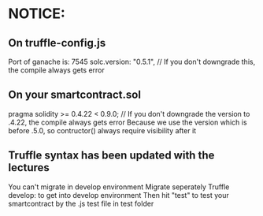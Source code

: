 # NOTICE:
## On truffle-config.js
Port of ganache is: 7545
solc.version: "0.5.1", // If you don't downgrade this, the compile always gets error

## On your smartcontract.sol
pragma solidity >= 0.4.22 < 0.9.0; // If you don't downgrade the version to .4.22, the compile always gets error
Because we use the version which is before .5.0, so contructor() always require visibility after it

## Truffle syntax has been updated with the lectures
You can't migrate in develop environment
Migrate seperately
Truffle develop: to get into develop environment
Then hit "test" to test your smartcontract by the .js test file in test folder
